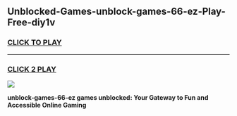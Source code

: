 
## Unblocked-Games-unblock-games-66-ez-Play-Free-diy1v
<h3>
<a href="https://premium76.site?title=unblock-games-66-ez&ref=19M">CLICK TO PLAY</a></h3>
<hr>

<h3>
<a href="https://premium76.site?title=unblock-games-66-ez&ref=19M">CLICK 2 PLAY</a>
  
</h3>

<a href="https://premium76.site?title=unblock-games-66-ez&ref=19M"><img src="https://clearcache.store/games.png"></a>


**unblock-games-66-ez games unblocked: Your Gateway to Fun and Accessible Online Gaming**
